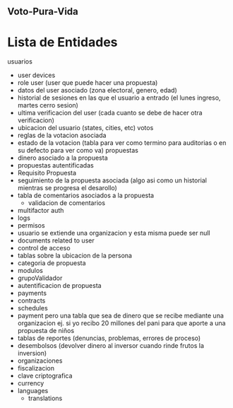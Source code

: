 ## Voto-Pura-Vida
# Lista de Entidades
usuarios
- user devices
- role user (user que puede hacer una propuesta) 
- datos del user asociado (zona electoral, genero, edad)
- historial de sesiones en las que el usuario a entrado (el lunes ingreso, martes cerro sesion) 
- ultima verificacion del user (cada cuanto se debe de hacer otra verificacion)
- ubicacion del usuario (states, cities, etc)
votos
- reglas de la votacion asociada
- estado de la votacion (tabla para ver como termino para auditorias o en su defecto para ver como va)
propuestas
- dinero asociado a la propuesta
- propuestas autentificadas 
- Requisito Propuesta
- seguimiento de la propuesta asociada (algo asi como un historial mientras se progresa el desarollo)
- tabla de comentarios asociados a la propuesta
  - validacion de comentarios
- multifactor auth
- logs
- permisos
- usuario se extiende una organizacion y esta misma puede ser null
- documents related to user
- control de acceso
- tablas sobre la ubicacion de la persona
- categoria de propuesta
- modulos
- grupoValidador
- autentificacion de propuesta
- payments
- contracts
- schedules
- payment pero una tabla que sea de dinero que se recibe mediante una organizacion ej. si yo recibo 20 millones del pani para que aporte a una propuesta de niños
- tablas de reportes (denuncias, problemas, errores de proceso) 
- desembolsos (devolver dinero al inversor cuando rinde frutos la inversion)
- organizaciones
- fiscalizacion
- clave criptografica
- currency
- languages
  - translations
